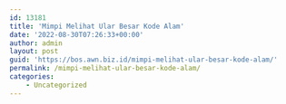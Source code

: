 ```yaml
---
id: 13181
title: 'Mimpi Melihat Ular Besar Kode Alam'
date: '2022-08-30T07:26:33+00:00'
author: admin
layout: post
guid: 'https://bos.awn.biz.id/mimpi-melihat-ular-besar-kode-alam/'
permalink: /mimpi-melihat-ular-besar-kode-alam/
categories:
    - Uncategorized
---
```


